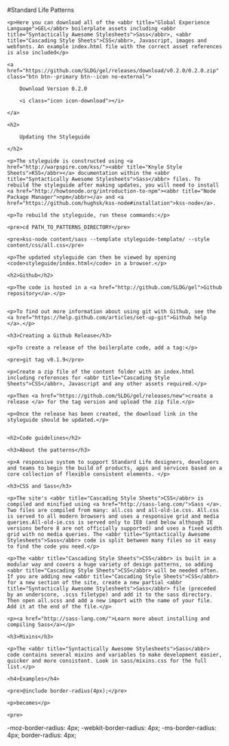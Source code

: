 #Standard Life Patterns

<div class="editor-content">

	<p>Here you can download all of the <abbr title="Global Experience Language">GEL</abbr> boilerplate assets including <abbr title="Syntactically Awesome Stylesheets">Sass</abbr>, <abbr title="Cascading Style Sheets">CSS</abbr>, Javascript, images and webfonts. An example index.html file with the correct asset references is also included</p>

	<a href="https://github.com/SLDG/gel/releases/download/v0.2.0/0.2.0.zip" class="btn btn--primary btn--icon no-external">
	
		Download Version 0.2.0 
		
		<i class="icon icon-download"></i>
	
	</a>
	
	<h2>
	
		Updating the Styleguide
	
	</h2>

	<p>The styleguide is constructed using <a href="http://warpspire.com/kss/"><abbr title="Knyle Style Sheets">KSS</abbr></a> documentation within the <abbr title="Syntactically Awesome Stylesheets">Sass</abbr> files. To rebuild the styleguide after making updates, you will need to install  <a href="http://howtonode.org/introduction-to-npm"><abbr title="Node Package Manager">npm</abbr></a> and <a href="https://github.com/hughsk/kss-node#installation">kss-node</a>.

	<p>To rebuild the styleguide, run these commands:</p>

	<pre>cd PATH_TO_PATTERNS_DIRECTORY</pre>

	<pre>kss-node content/sass --template styleguide-template/ --style content/css/all.css</pre>

	<p>The updated styleguide can then be viewed by opening <code>styleguide/index.html</code> in a browser.</p>
	
	<h2>Github</h2>

	<p>The code is hosted in a <a href="http://github.com/SLDG/gel">Github repository</a>.</p>
	

	<p>To find out more information about using git with Github, see the <a href="https://help.github.com/articles/set-up-git">Github help </a>.</p>

	<h3>Creating a Github Release</h3>

	<p>To create a release of the boilerplate code, add a tag:</p>

	<pre>git tag v0.1.9</pre>

	<p>Create a zip file of the content folder with an index.html including references for <abbr title="Cascading Style Sheets">CSS</abbr>, Javascript and any other assets required.</p>

	<p>Then <a href="https://github.com/SLDG/gel/releases/new">create a release </a> for the tag version and upload the zip file.</p>

	<p>Once the release has been created, the download link in the styleguide should be updated.</p>
	
	
	<h2>Code guidelines</h2>

	<h3>About the patterns</h3>
	
	<p>A responsive system to support Standard Life designers, developers and teams to begin the build of products, apps and services based on a core collection of flexible consistent elements. </p>
	
	<h3>CSS and Sass</h3>

	<p>The site's <abbr title="Cascading Style Sheets">CSS</abbr> is compiled and minified using <a href="http://sass-lang.com/">Sass </a>. Two files are compiled from many: all.css and all-old-ie.css. All.css is served to all modern browsers and uses a responsive grid and media queries.All-old-ie.css is served only to IE8 (and below although IE versions before 8 are not officially supported) and uses a fixed width grid with no media queries. The <abbr title="Syntactically Awesome Stylesheets">Sass</abbr> code is split between many files so it easy to find the code you need.</p>

	<p>The <abbr title="Cascading Style Sheets">CSS</abbr> is built in a modular way and covers a huge variety of design patterns, so adding <abbr title="Cascading Style Sheets">CSS</abbr> will be needed often. If you are adding new <abbr title="Cascading Style Sheets">CSS</abbr> for a new section of the site, create a new partial <abbr title="Syntactically Awesome Stylesheets">Sass</abbr> file (preceded by an underscore, .scss filetype) and add it to the sass directory. Then open all.scss and add a new import with the name of your file. Add it at the end of the file.</p>
	
	<p><a href="http://sass-lang.com/">Learn more about installing and compiling Sass</a></p>

	<h3>Mixins</h3>

	<p>The <abbr title="Syntactically Awesome Stylesheets">Sass</abbr> code contains several mixins and variables to make development easier, quicker and more consistent. Look in sass/mixins.css for the full list.</p>

	<h4>Examples</h4>

	<pre>@include border-radius(4px);</pre>

	<p>becomes</p>

	<pre>
-moz-border-radius: 4px;
-webkit-border-radius: 4px;
-ms-border-radius: 4px;
border-radius: 4px;
	</pre>

</div>	

